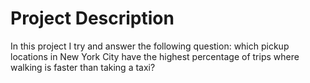 # Project Description

In this project I try and answer the following question: which pickup locations in New York City have the highest percentage of trips where walking is faster than taking a taxi?
